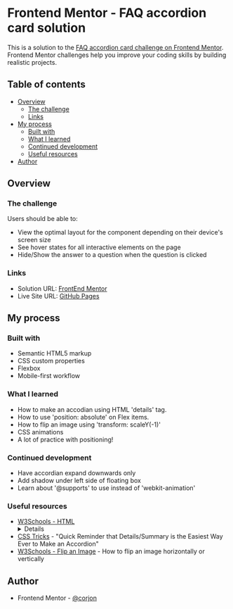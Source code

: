 # Frontend Mentor - FAQ accordion card solution

This is a solution to the [FAQ accordion card challenge on Frontend Mentor](https://www.frontendmentor.io/challenges/faq-accordion-card-XlyjD0Oam). Frontend Mentor challenges help you improve your coding skills by building realistic projects. 

## Table of contents

- [Overview](#overview)
  - [The challenge](#the-challenge)
  - [Links](#links)
- [My process](#my-process)
  - [Built with](#built-with)
  - [What I learned](#what-i-learned)
  - [Continued development](#continued-development)
  - [Useful resources](#useful-resources)
- [Author](#author)


## Overview

### The challenge

Users should be able to:

- View the optimal layout for the component depending on their device's screen size
- See hover states for all interactive elements on the page
- Hide/Show the answer to a question when the question is clicked

### Links

- Solution URL: [FrontEnd Mentor](https://your-solution-url.com)
- Live Site URL: [GitHub Pages](https://your-live-site-url.com)

## My process

### Built with

- Semantic HTML5 markup
- CSS custom properties
- Flexbox
- Mobile-first workflow

### What I learned

- How to make an accodian using HTML 'details' tag.
- How to use 'position: absolute' on Flex items.
- How to flip an image using 'transform: scaleY(-1)'
- CSS animations
- A lot of practice with positioning!

### Continued development

- Have accordian expand downwards only
- Add shadow under left side of floating box
- Learn about '@supports' to use instead of 'webkit-animation'

### Useful resources

- [W3Schools - HTML <details> Tag](https://www.w3schools.com/tags/tag_details.asp) - How to make an accordian only using HTML
- [CSS Tricks](https://css-tricks.com/quick-reminder-that-details-summary-is-the-easiest-way-ever-to-make-an-accordion/) - "Quick Reminder that Details/Summary is the Easiest Way Ever to Make an Accordion"
- [W3Schools - Flip an Image](https://www.w3schools.com/howto/howto_css_flip_image.asp) - How to flip an image horizontally or vertically

## Author

- Frontend Mentor - [@corjon](https://www.frontendmentor.io/profile/corjon)
